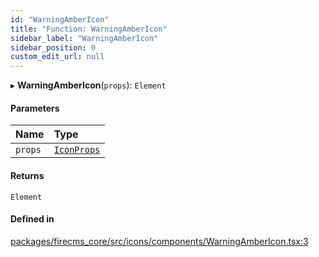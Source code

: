 ```yaml
---
id: "WarningAmberIcon"
title: "Function: WarningAmberIcon"
sidebar_label: "WarningAmberIcon"
sidebar_position: 0
custom_edit_url: null
---
```


▸ **WarningAmberIcon**(`props`): `Element`

#### Parameters

| Name | Type |
| :------ | :------ |
| `props` | [`IconProps`](../types/IconProps.md) |

#### Returns

`Element`

#### Defined in

[packages/firecms_core/src/icons/components/WarningAmberIcon.tsx:3](https://github.com/FireCMSco/firecms/blob/d45f3739/packages/firecms_core/src/icons/components/WarningAmberIcon.tsx#L3)
